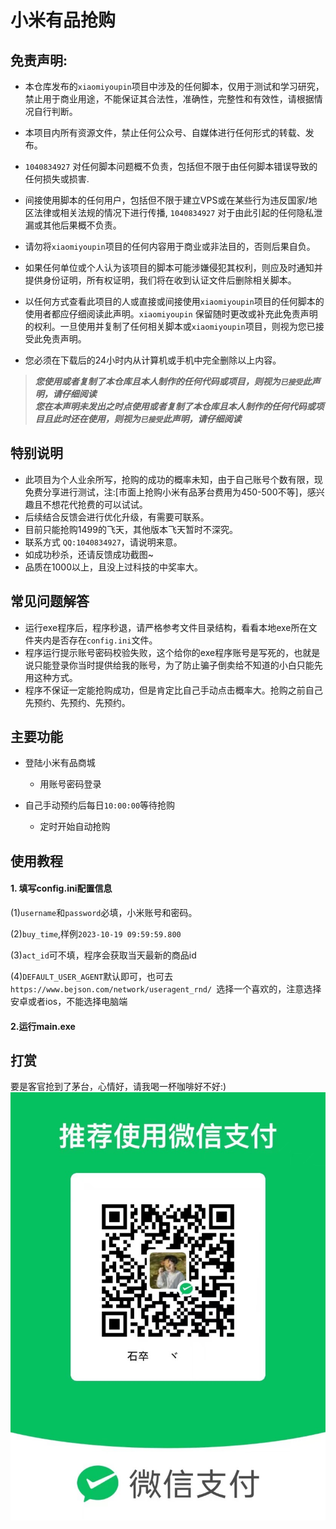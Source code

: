 # 小米有品抢购

## 免责声明:

* 本仓库发布的`xiaomiyoupin`项目中涉及的任何脚本，仅用于测试和学习研究，禁止用于商业用途，不能保证其合法性，准确性，完整性和有效性，请根据情况自行判断。

* 本项目内所有资源文件，禁止任何公众号、自媒体进行任何形式的转载、发布。

* `1040834927` 对任何脚本问题概不负责，包括但不限于由任何脚本错误导致的任何损失或损害.

* 间接使用脚本的任何用户，包括但不限于建立VPS或在某些行为违反国家/地区法律或相关法规的情况下进行传播, `1040834927` 对于由此引起的任何隐私泄漏或其他后果概不负责。

* 请勿将`xiaomiyoupin`项目的任何内容用于商业或非法目的，否则后果自负。

* 如果任何单位或个人认为该项目的脚本可能涉嫌侵犯其权利，则应及时通知并提供身份证明，所有权证明，我们将在收到认证文件后删除相关脚本。

* 以任何方式查看此项目的人或直接或间接使用`xiaomiyoupin`项目的任何脚本的使用者都应仔细阅读此声明。`xiaomiyoupin` 保留随时更改或补充此免责声明的权利。一旦使用并复制了任何相关脚本或`xiaomiyoupin`项目，则视为您已接受此免责声明。
  
* 您必须在下载后的24小时内从计算机或手机中完全删除以上内容。  
  

> ***您使用或者复制了本仓库且本人制作的任何代码或项目，则视为`已接受`此声明，请仔细阅读***  
> ***您在本声明未发出之时点使用或者复制了本仓库且本人制作的任何代码或项目且此时还在使用，则视为`已接受`此声明，请仔细阅读***

## 特别说明
* 此项目为个人业余所写，抢购的成功的概率未知，由于自己账号个数有限，现免费分享进行测试，注:[市面上抢购小米有品茅台费用为450-500不等]，感兴趣且不想花代抢费的可以试试。
* 后续结合反馈会进行优化升级，有需要可联系。
* 目前只能抢购1499的飞天，其他版本飞天暂时不深究。
* 联系方式 `QQ:1040834927`，请说明来意。
* 如成功秒杀，还请反馈成功截图~
* 品质在1000以上，且没上过科技的中奖率大。

## 常见问题解答
* 运行exe程序后，程序秒退，请严格参考文件目录结构，看看本地exe所在文件夹内是否存在`config.ini`文件。
* 程序运行提示账号密码校验失败，这个给你的exe程序账号是写死的，也就是说只能登录你当时提供给我的账号，为了防止骗子倒卖给不知道的小白只能先用这种方式。
* 程序不保证一定能抢购成功，但是肯定比自己手动点击概率大。抢购之前自己先预约、先预约、先预约。



## 主要功能

- 登陆小米有品商城
  - 用账号密码登录

- 自己手动预约后每日`10:00:00`等待抢购
  - 定时开始自动抢购


## 使用教程  

#### 1. 填写config.ini配置信息 
(1)`username`和`password`必填，小米账号和密码。

(2)`buy_time`,样例`2023-10-19 09:59:59.800`

(3)`act_id`可不填，程序会获取当天最新的商品id

(4)`DEFAULT_USER_AGENT`默认即可，也可去`https://www.bejson.com/network/useragent_rnd/ `选择一个喜欢的，注意选择安卓或者ios，不能选择电脑端
 

#### 2.运行main.exe

## 打赏
要是客官抢到了茅台，心情好，请我喝一杯咖啡好不好:)  
![收款二维码](https://github.com/1040834927/XiaoMiYouPin/blob/master/images/wx.jpg)



